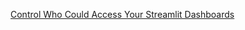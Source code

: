 [Control Who Could Access Your Streamlit Dashboards](https://towardsdatascience.com/streamlit-access-control-dae3ab8b7888)